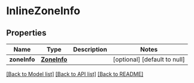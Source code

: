 # InlineZoneInfo
## Properties

Name | Type | Description | Notes
------------ | ------------- | ------------- | -------------
**zoneInfo** | [**ZoneInfo**](ZoneInfo.md) |  | [optional] [default to null]

[[Back to Model list]](../README.md#documentation-for-models) [[Back to API list]](../README.md#documentation-for-api-endpoints) [[Back to README]](../README.md)

